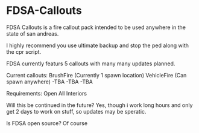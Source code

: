 # FDSA-Callouts

FDSA Callouts is a fire callout pack intended to be used anywhere in the state of san andreas.

I highly recommend you use ultimate backup and stop the ped along with the cpr script.

FDSA currently featurs 5 callouts with many many updates planned.

Current callouts:
BrushFire (Currently 1 spawn location)
VehicleFire (Can spawn anywhere)
-TBA
-TBA
-TBA

Requirements:
Open All Interiors

Will this be continued in the future?
Yes, though i work long hours and only get 2 days to work on stuff, so updates may be speratic.

Is FDSA open source?
Of course 
